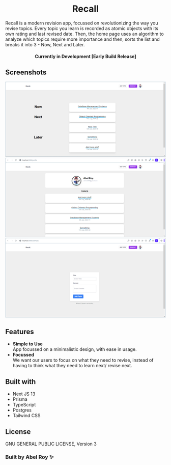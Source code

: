 <h1 align="center">Recall</h1>

Recall is a modern revision app, focussed on revolutionizing the way you revise topics. Every topic you learn is recorded as atomic objects with its own rating and last revised date. Then, the home page uses an algorithm to analyze which topics require more importance and then, sorts the list and breaks it into 3 - Now, Next and Later.

<h4 align="center">Currently in Development [Early Build Release]</h4>

## Screenshots

![Main Screen][homepage]
![Profile][profile]
![Add Topic][addtopic]

[homepage]: screenshots/home_signedin.png
[profile]: screenshots/profile.png
[addtopic]: screenshots/addtopic.png

## Features

* **Simple to Use**<br>
    App focussed on a minimalistic design, with ease in usage. 
* **Focussed** <br>
    We want our users to focus on what they need to revise, instead of having to think what they need to learn next/ revise next.


## Built with

* Next JS 13
* Prisma
* TypeScript
* Postgres
* Tailwind CSS

## License
GNU GENERAL PUBLIC LICENSE, Version 3

### Built by Abel Roy ✨
